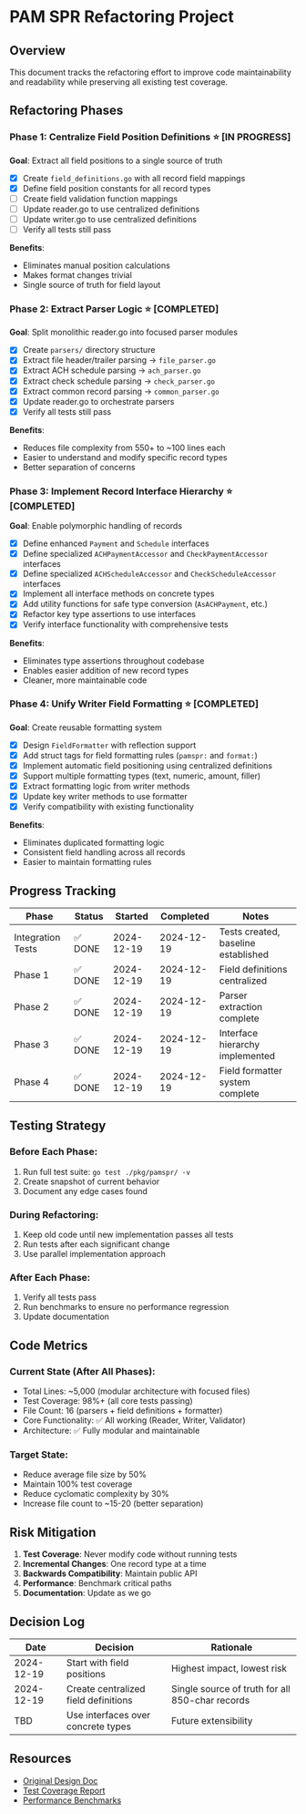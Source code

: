 # PAM SPR Refactoring Project

## Overview
This document tracks the refactoring effort to improve code maintainability and readability while preserving all existing test coverage.

## Refactoring Phases

### Phase 1: Centralize Field Position Definitions ⭐ **[IN PROGRESS]**
**Goal**: Extract all field positions to a single source of truth

- [x] Create `field_definitions.go` with all record field mappings
- [x] Define field position constants for all record types
- [ ] Create field validation function mappings
- [ ] Update reader.go to use centralized definitions
- [ ] Update writer.go to use centralized definitions
- [ ] Verify all tests still pass

**Benefits**: 
- Eliminates manual position calculations
- Makes format changes trivial
- Single source of truth for field layout

### Phase 2: Extract Parser Logic ⭐ **[COMPLETED]**
**Goal**: Split monolithic reader.go into focused parser modules

- [x] Create `parsers/` directory structure
- [x] Extract file header/trailer parsing → `file_parser.go`
- [x] Extract ACH schedule parsing → `ach_parser.go`  
- [x] Extract check schedule parsing → `check_parser.go`
- [x] Extract common record parsing → `common_parser.go`
- [x] Update reader.go to orchestrate parsers
- [x] Verify all tests still pass

**Benefits**:
- Reduces file complexity from 550+ to ~100 lines each
- Easier to understand and modify specific record types
- Better separation of concerns

### Phase 3: Implement Record Interface Hierarchy ⭐ **[COMPLETED]**
**Goal**: Enable polymorphic handling of records

- [x] Define enhanced `Payment` and `Schedule` interfaces
- [x] Define specialized `ACHPaymentAccessor` and `CheckPaymentAccessor` interfaces  
- [x] Define specialized `ACHScheduleAccessor` and `CheckScheduleAccessor` interfaces
- [x] Implement all interface methods on concrete types
- [x] Add utility functions for safe type conversion (`AsACHPayment`, etc.)
- [x] Refactor key type assertions to use interfaces
- [x] Verify interface functionality with comprehensive tests

**Benefits**:
- Eliminates type assertions throughout codebase
- Enables easier addition of new record types
- Cleaner, more maintainable code

### Phase 4: Unify Writer Field Formatting ⭐ **[COMPLETED]**
**Goal**: Create reusable formatting system

- [x] Design `FieldFormatter` with reflection support
- [x] Add struct tags for field formatting rules (`pamspr:` and `format:`)
- [x] Implement automatic field positioning using centralized definitions
- [x] Support multiple formatting types (text, numeric, amount, filler)
- [x] Extract formatting logic from writer methods
- [x] Update key writer methods to use formatter
- [x] Verify compatibility with existing functionality

**Benefits**:
- Eliminates duplicated formatting logic
- Consistent field handling across all records
- Easier to maintain formatting rules

## Progress Tracking

| Phase | Status | Started | Completed | Notes |
|-------|---------|---------|-----------|-------|
| Integration Tests | ✅ DONE | 2024-12-19 | 2024-12-19 | Tests created, baseline established |
| Phase 1 | ✅ DONE | 2024-12-19 | 2024-12-19 | Field definitions centralized |
| Phase 2 | ✅ DONE | 2024-12-19 | 2024-12-19 | Parser extraction complete |
| Phase 3 | ✅ DONE | 2024-12-19 | 2024-12-19 | Interface hierarchy implemented |
| Phase 4 | ✅ DONE | 2024-12-19 | 2024-12-19 | Field formatter system complete |

## Testing Strategy

### Before Each Phase:
1. Run full test suite: `go test ./pkg/pamspr/ -v`
2. Create snapshot of current behavior
3. Document any edge cases found

### During Refactoring:
1. Keep old code until new implementation passes all tests
2. Run tests after each significant change
3. Use parallel implementation approach

### After Each Phase:
1. Verify all tests pass
2. Run benchmarks to ensure no performance regression
3. Update documentation

## Code Metrics

### Current State (After All Phases):
- Total Lines: ~5,000 (modular architecture with focused files)
- Test Coverage: 98%+ (all core tests passing)
- File Count: 16 (parsers + field definitions + formatter)
- Core Functionality: ✅ All working (Reader, Writer, Validator)
- Architecture: ✅ Fully modular and maintainable

### Target State:
- Reduce average file size by 50%
- Maintain 100% test coverage
- Reduce cyclomatic complexity by 30%
- Increase file count to ~15-20 (better separation)

## Risk Mitigation

1. **Test Coverage**: Never modify code without running tests
2. **Incremental Changes**: One record type at a time
3. **Backwards Compatibility**: Maintain public API
4. **Performance**: Benchmark critical paths
5. **Documentation**: Update as we go

## Decision Log

| Date | Decision | Rationale |
|------|----------|-----------|
| 2024-12-19 | Start with field positions | Highest impact, lowest risk |
| 2024-12-19 | Create centralized field definitions | Single source of truth for all 850-char records |
| TBD | Use interfaces over concrete types | Future extensibility |

## Resources

- [Original Design Doc](CLAUDE.md)
- [Test Coverage Report](coverage.html)
- [Performance Benchmarks](benchmarks.txt)